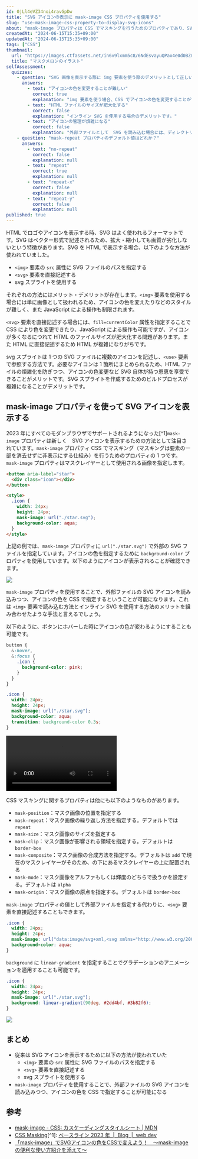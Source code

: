 ```yaml
---
id: 0jLl4eVZ34noi4ravGpDw
title: "SVG アイコンの表示に mask-image CSS プロパティを使用する"
slug: "use-mask-image-css-property-to-display-svg-icons"
about: "mask-image プロパティは CSS でマスキングを行うためのプロパティであり、SVG アイコンを表示する際に有用です。mask-image プロパティを使用することで、外部の SVG ファイルを読み込みつつ、アイコンの色を CSS で指定することが可能になります。"
createdAt: "2024-06-15T15:35+09:00"
updatedAt: "2024-06-15T15:35+09:00"
tags: ["CSS"]
thumbnail:
  url: "https://images.ctfassets.net/in6v9lxmm5c8/6NdEsvayuQPax4e0d0BZmX/8774448df77f80818d57427f517f7a47/fruit_cat-melon_illust_4532-768x603.png"
  title: "マスクメロンのイラスト"
selfAssessment:
  quizzes:
    - question: "SVG 画像を表示する際に img 要素を使う際のデメリットとして正しいものはどれか？"
      answers:
        - text: "アイコンの色を変更することが難しい"
          correct: true
          explanation: "img 要素を使う場合、CSS でアイコンの色を変更することができないため、アイコンの色を変更する場合には別の画像を用意する必要があります。"
        - text: "HTML ファイルのサイズが肥大化する"
          correct: false
          explanation: "インライン SVG を使用する場合のデメリットです。"
        - text: "アイコンの管理が煩雑になる"
          correct: false
          explanation: "外部ファイルとして　SVG を読み込む場合には、ディレクトリ構造で管理が可能であるため煩雑になるとはいいにくいでしょう。"
    - question: "mask-repeat プロパティのデフォルト値はどれか？"
      answers:
        - text: "no-repeat"
          correct: false
          explanation: null
        - text: "repeat"
          correct: true
          explanation: null
        - text: "repeat-x"
          correct: false
          explanation: null
        - text: "repeat-y"
          correct: false
          explanation: null
published: true
---
```

HTML でロゴやアイコンを表示する時、SVG はよく使われるフォーマットです。SVG はベクター形式で記述されるため、拡大・縮小しても画質が劣化しないという特徴があります。SVG を HTML で表示する場合、以下のような方法が使われていました。

- `<img>` 要素の `src` 属性に SVG ファイルのパスを指定する
- `<svg>` 要素を直接記述する
- svg スプライトを使用する

それぞれの方法にはメリット・デメリットが存在します。`<img>` 要素を使用する場合には単に画像として扱われるため、アイコンの色を変えたりなどのスタイルが難しく、また JavaScript による操作も制限されます。

`<svg>` 要素を直接記述する場合には、`fill=currentColor` 属性を指定することで CSS により色を変更できたり、JavaScript による操作も可能ですが、アイコンが多くなるにつれて HTML のファイルサイズが肥大化する問題があります。また HTML に直接記述するため HTML が複雑になりがちです。

svg スプライトは 1 つの SVG ファイルに複数のアイコンを記述し、`<use>` 要素で参照する方法です。必要なアイコンは 1 箇所にまとめられるため、HTML ファイルの煩雑化を防ぎつつ、アイコンの色変更など SVG 自体が持つ恩恵を享受できることがメリットです。SVG スプライトを作成するためのビルドプロセスが複雑になることがデメリットです。

## mask-image プロパティを使って SVG アイコンを表示する

2023 年にすべてのモダンブラウザでサポートされるようになった[^1]`mask-image` プロパティは新しく　SVG アイコンを表示するための方法として注目されています。`mask-image` プロパティ CSS でマスキング（マスキングは要素の一部を消去せずに非表示にする仕組み）を行うためのプロパティの 1 つです。`mask-image` プロパティはマスクレイヤーとして使用される画像を指定します。

```html
<button aria-label="star">
  <div class="icon"></div>
</button>

<style>
  .icon {
    width: 24px;
    height: 24px;
    mask-image: url("./star.svg");
    background-color: aqua;
  }
</style>
```

上記の例では、`mask-image` プロパティに `url("./star.svg")` で外部の SVG ファイルを指定しています。アイコンの色を指定するために `background-color` プロパティを使用しています。以下のようにアイコンが表示されることが確認できます。

![](https://images.ctfassets.net/in6v9lxmm5c8/5HpQcvih8OLPFUG6cmHGRi/7ac25876d87da64fb8a49243fa88dc4a/__________2024-06-15_16.27.11.png)

`mask-image` プロパティを使用することで、外部ファイルの SVG アイコンを読み込みつつ、アイコンの色を CSS で指定するということが可能になります。これは `<img>` 要素で読み込む方法とインライン SVG を使用する方法のメリットを組み合わせたような手法と言えるでしょう。

以下のように、ボタンにホバーした時にアイコンの色が変わるようにすることも可能です。

```css
button {
  &:hover,
  &:focus {
    .icon {
      background-color: pink;
    }
  }
}

.icon {
  width: 24px;
  height: 24px;
  mask-image: url("./star.svg");
  background-color: aqua;
  transition: background-color 0.3s;
}
```

<video src="https://videos.ctfassets.net/in6v9lxmm5c8/YAJQuyMUeFgIFMC1Fixd3/af4e69542f55ba795c00dd10a13e1431/_____2024-06-15_16.37.22.mov" controls></video>

CSS マスキングに関するプロパティは他にも以下のようなものがあります。

- `mask-position`：マスク画像の位置を指定する
- `mask-repeat`：マスク画像の繰り返し方法を指定する。デフォルトでは `repeat`
- `mask-size`：マスク画像のサイズを指定する
- `mask-clip`：マスク画像が影響される領域を指定する。デフォルトは `border-box`
- `mask-composite`：マスク画像の合成方法を指定する。デフォルトは `add` で現在のマスクレイヤーがそのため、の下にあるマスクレイヤーの上に配置される
- `mask-mode`：マスク画像をアルファもしくは輝度のどちらで扱うかを設定する。デフォルトは `alpha`
- `mask-origin`：マスク画像の原点を指定する。デフォルトは `border-box`

`mask-image` プロパティの値として外部ファイルを指定する代わりに、`<svg>` 要素を直接記述することもできます。

```css
.icon {
  width: 24px;
  height: 24px;
  mask-image: url("data:image/svg+xml,<svg xmlns="http://www.w3.org/2000/svg">...</svg>");
  background-color: aqua;
}
```

`background` に `linear-gradient` を指定することでグラデーションのアニメーションを適用することも可能です。

```css
.icon {
  width: 24px;
  height: 24px;
  mask-image: url("./star.svg");
  background: linear-gradient(90deg, #2dd4bf, #3b82f6);
}
```

![](https://images.ctfassets.net/in6v9lxmm5c8/5K9FPLrndJhAfWvsTT0arS/2e76cc8f7db81c135dbdbb4e5f4271c6/__________2024-06-15_16.44.13.png)

## まとめ

- 従来は SVG アイコンを表示するために以下の方法が使われていた
  - `<img>` 要素の `src` 属性に SVG ファイルのパスを指定する
  - `<svg>` 要素を直接記述する
  - svg スプライトを使用する
- `mask-image` プロパティを使用することで、外部ファイルの SVG アイコンを読み込みつつ、アイコンの色を CSS で指定することが可能になる

## 参考

- [mask-image - CSS: カスケーディングスタイルシート | MDN](https://developer.mozilla.org/ja/docs/Web/CSS/mask-image#%E3%83%96%E3%83%A9%E3%82%A6%E3%82%B6%E3%83%BC%E3%81%AE%E4%BA%92%E6%8F%9B%E6%80%A7)
- [CSS Masking](https://ishadeed.com/article/css-masking/)[^1]: [ベースライン
  2023 年  |  Blog  |  web.dev](https://web.dev/blog/baseline2023?hl=ja)
- [「mask-image」でSVGアイコンの色をCSSで変えよう！　～mask-imageの便利な使い方紹介を添えて～](https://zenn.dev/kagan/articles/cf3332462262f1)
